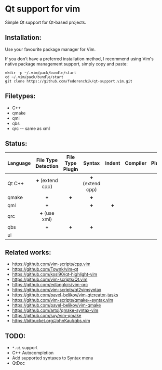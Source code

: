 # Qt support for vim

Simple Qt support for Qt-based projects.

## Installation:

Use your favourite package manager for Vim.

If you don't have a preferred installation method, I recommend using Vim's
native package management support, simply copy and paste:

	mkdir -p ~/.vim/pack/bundle/start
	cd ~/.vim/pack/bundle/start
	git clone https://github.com/fedorenchik/qt-support.vim.git

## Filetypes:

* C++
* qmake
* qml
* qbs
* qrc -- same as xml

## Status:

| Language | File Type Detection | File Type Plugin |       Syntax       |     Indent    | Compiler | Plugin |
| :------- | :-----------------: | :--------------: | :----------------: | :-----------: | :------: | :----: |
|  Qt C++  |  **+** (extend cpp) |                  | **+** (extend cpp) |               |          |        |
|  qmake   |        **+**        |      **+**       |        **+**       |               |          |        |
|   qml    |        **+**        |                  |        **+**       |     **+**     |          |        |
|   qrc    |   **+** (use xml)   |                  |                    |               |          |        |
|   qbs    |        **+**        |      **+**       |        **+**       |               |          |        |
|    ui    |                     |                  |                    |               |          |        |

## Related works:

* https://github.com/vim-scripts/cpp.vim
* https://github.com/Townk/vim-qt
* https://github.com/kosl90/qt-highlight-vim
* https://github.com/vim-scripts/Qt.vim
* https://github.com/edlanglois/vim-qrc
* https://github.com/vim-scripts/qt2vimsyntax
* https://github.com/pavel-belikov/vim-qtcreator-tasks
* https://github.com/vim-scripts/qmake--syntax.vim
* https://github.com/pavel-belikov/vim-qmake
* https://github.com/artoj/qmake-syntax-vim
* https://github.com/suy/vim-qmake
* https://bitbucket.org/JohnKaul/qbs.vim

## TODO:

* `*.ui` support
* C++ Autocompletion
* Add supported syntaxes to Syntax menu
* QtDoc
